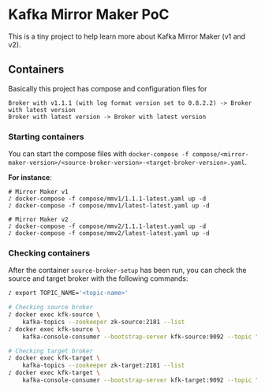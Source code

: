 # Kafka Mirror Maker PoC

This is a tiny project to help learn more about Kafka Mirror Maker (v1 and v2).

## Containers

Basically this project has compose and configuration files for

```text
Broker with v1.1.1 (with log format version set to 0.8.2.2) -> Broker with latest version
Broker with latest version -> Broker with latest version
```

### Starting containers

You can start the compose files with
`docker-compose -f compose/<mirror-maker-version>/<source-broker-version>-<target-broker-version>.yaml`.

**For instance**:
```
# Mirror Maker v1
♪ docker-compose -f compose/mmv1/1.1.1-latest.yaml up -d
♪ docker-compose -f compose/mmv1/latest-latest.yaml up -d

# Mirror Maker v2
♪ docker-compose -f compose/mmv2/1.1.1-latest.yaml up -d
♪ docker-compose -f compose/mmv2/latest-latest.yaml up -d
```

### Checking containers

After the container `source-broker-setup` has been run, you can check the source
and target broker with the following commands:

```bash
♪ export TOPIC_NAME='<topic-name>'

# Checking source broker
♪ docker exec kfk-source \
    kafka-topics --zookeeper zk-source:2181 --list
♪ docker exec kfk-source \
    kafka-console-consumer --bootstrap-server kfk-source:9092 --topic "${TOPIC_NAME}" --from-beginning

# Checking target broker
♪ docker exec kfk-target \
    kafka-topics --zookeeper zk-target:2181 --list
♪ docker exec kfk-target \
    kafka-console-consumer --bootstrap-server kfk-target:9092 --topic "${TOPIC_NAME}" --from-beginning
```
